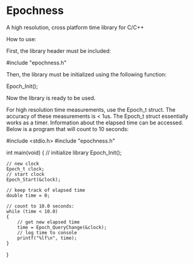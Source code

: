 # Epochness

A high resolution, cross platform time library for C/C++


How to use:

First, the library header must be included:
  
   #include "epochness.h"

Then, the library must be initialized using the following function:

  Epoch_Init();

Now the library is ready to be used.

For high resolution time measurements, use the Epoch_t struct.
The accuracy of these measurements is < 1us.
The Epoch_t struct essentially works as a timer.
Information about the elapsed time can be accessed.
Below is a program that will count to 10 seconds:



#include <stdio.h>
#include "epochness.h"

int main(void)
{
	// initialize library
	Epoch_Init();

	// new clock
	Epoch_t clock;
	// start clock
	Epoch_Start(&clock);

	// keep track of elapsed time
	double time = 0;

	// count to 10.0 seconds:
	while (time < 10.0)
	{
		// get new elapsed time
		time = Epoch_QueryChange(&clock);
		// log time to console
		printf("%lf\n", time);
	}
}
